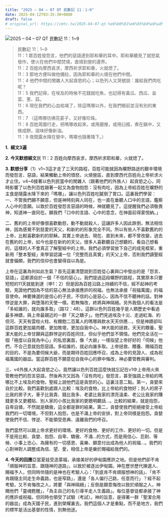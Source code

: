 ```yaml
---
title: "2025 – 04 – 07 QT 民數記 11：1~9"
date: 2025-04-12T03:35:30+0800
draft: false
# original_url: https://cmtc.tw/2025-04-07-qt-%e6%b0%91%e6%95%b8%e8%a8%98-11%ef%bc%9a19
---
```


![2025 – 04 – 07 QT 民數記 11：1~9](/images/qt.jpg  "2025 – 04 – 07 QT 民數記 11：1~9")

> 民數記 11：1~9  
> 11：1 眾百姓發怨言，他們的惡語達到耶和華的耳中。耶和華聽見了就怒氣發作，使火在他們中間焚燒，直燒到營的邊界。  
> 11：2 百姓向摩西哀求，摩西祈求耶和華，火就熄了。  
> 11：3 那地方便叫做他備拉，因為耶和華的火燒在他們中間。  
> 11：4 他們中間的閒雜人大起貪慾的心；以色列人又哭號說：誰給我們肉吃呢？  
> 11：5 我們記得，在埃及的時候不花錢就吃魚，也記得有黃瓜、西瓜、韭菜、蔥、蒜。  
> 11：6 現在我們的心血枯竭了，除這嗎哪以外，在我們眼前並沒有別的東西。  
> 11：7 （這嗎哪彷彿芫荽子，又好像珍珠。  
> 11：8 百姓周圍行走，把嗎哪收起來，或用磨推，或用臼搗，煮在鍋中，又做成餅，滋味好像新油。  
> 11：9 夜間露水降在營中，嗎哪也隨著降下。）

**1.  經文3遍**

**2. 今天默想經文**民 11：2 百姓向摩西哀求，摩西祈求耶和華，火就熄了。

**3. 默想分享**（1）v1~3這才走了三天的路程，百姓可能就因為曠野路途的艱辛環境而發怨言、惡語，結果觸動上帝的憤怒，火燒營區，直到摩西代百姓向上帝祈求火才止住。v4~6接著以色列民當中的閒雜人（跟著他們的外族人）起貪慾之心，同時影響了以色列百姓跟著一起又為食物抱怨：沒有肉吃，因為上帝給百姓在曠野的主食是隨露水降下來的「嗎哪」，讓以色列百姓吃膩倒了胃口。這裏我們學習：  
一、不管我們願不願意，但是神時刻與人同在，也一直在垂聽人口中的言語，鑑察人心中的意願。以致於百姓發怨言惡語的時候，神就聽見了。這提醒我們必須敬畏神，知道神一直同在。願我們「口中的言語、心中的意念，在神面前得蒙悅納。」

二、舊約的上帝好像很喜歡動怒，動不動就殺人，這讓許多人因此跌倒，無法相信神，因為感覺不到慈愛的天父，和新約的形象完全不同。所以有些人不喜歡舊約的上帝，比較喜歡新約的耶穌。其實上帝過去、現在、直到未來，都不曾改變，過去在舊約的上帝，如今也是在新約的天父。很多人喜歡聽自己想聽的，看自己想看的，這樣的人不會真正了解聖經中的上帝。我們必須學習放下自己的成見框架，重新用「整本聖經」來學習認識一位「完整而且真實」的天父上帝，否則我們讀聖經就會偏頗，我們的信仰也會變得自以為是。

上帝在這裏為何如此生氣？首先這裏清楚說到百姓從心裏與口中發出的是「怨言、惡語」，這都源自於一個「不信的惡心」。我們提過這段曠野的路程，其實原本只要短短的11天就能到達（申1：2）但是因為百姓沿路上持續的不信，經不起神的考驗，見證他們因為不信的惡心無法承接應許的祝福，也無法承接「祝福萬國」的福音使命。神要揀選的是信心的子民，不信的心是惡心，因為不信不聽神的話，對神悖逆是大罪，與墮落的天使一樣。若無悔改，終將與神隔絕。另外我個人的看法是「多給誰的，就向誰多取」（路12：48）。這群以色列百姓幾乎是人類歷史中看過最多神蹟，與上帝最親近的一群「天之驕子」。他們見過埃及十災、走過紅海、約但河、天天有雲柱火柱、有餵飽二百萬人的嗎哪與飲水天天供應…，但是神蹟卻叫這群百姓更加屬肉體，更加敗壞，更加自我中心。神大能的拯救，天天的餵養，聖潔大能的上帝甘願與這群悖逆的百姓同住，但似乎他們並不領情。他們完全活在一個「極度以自我為中心」的私慾裏面，像「大爺」一樣指望上帝好好的「伺候」他們，不合己意就抱怨惡語。多給誰的，就必向誰多取。上帝拯救、餵養、賜福百姓的目的，不是為要伺候大爺，而是期待百姓回應呼召，成為上帝的見證人、成為祝福萬國的器皿。當這群百姓不願意從自我中心的罪中悔改，神必要管教與審判。

三、v4外族人大起貪慾之心，竟然讓以色列百姓這麼快就忘記在v1中上帝用火來管教他們的怨言惡語，然後再次又因為「沒有肉吃」發怨言，甚至強調上帝給的嗎哪比不上埃及的食物，聖經上說他們這是貪慾的心。這裏注意二點。第一，貪婪來自於比較。我們喜歡到處跟人比較：埃及的食物，比上帝給的食物好；別人的房子比我的房子大，車子比我貴、錢比我多、老婆比我家的漂亮溫柔、老公比我家的賺錢更多又更體貼、別人家的小孩比我家的更聰明聽話…。比較的結果，就是抱怨，自卑自憐，不然就是驕傲，這全都是罪的結果。第二，貪婪使我們拒絕接受上帝給我們的一切環境，不但對人抱怨，也是不滿上帝的安排，對上帝同樣是抱怨。貪婪使我們不信、悖逆、不能領受恩典、遠離我們的呼召。

我們當然可以跟上帝求更好的環境、更好的食物、更好的工作、更好的一切。但是不是用比較、貪婪、抱怨、自卑、驕傲、不滿…的方式，而是用信心、忍耐、等候、小事上忠心、為擁有的一切感恩、喜樂、願意付出成為他人的祝福…。我們的心對神對人調整成為信、望、愛，相信上帝是樂於賜福給我們的。

**4. 今天的回應**亞當夏娃受造蒙福，承接美好的伊甸園應許之地。但是他們卻不肯「順服神的旨意、跟隨神的道路」，以致於被逐出伊甸園。神在歷世歷代揀選人、賜福予人，但同時伴隨的是神也在考驗人心：「到底肯不肯順服想神的話」、「肯不肯跟隨主同走生命義路，也是窄路」，還是「各人偏行己路，任意而行」？經不起考驗，又不肯悔改之人，將要「與神隔絕」；反倒是願意悔改以致於順服之人，神賜他們「靈魂甦醒」，「為主自己的名引導羊走人生義路」。每位基督徒都承接了神的應許或祝福，但同時也領受了試驗（考試）。神的旨意，是得著一群「聖潔合用的器皿」成為天國子民，進到榮耀裏去。我們這個人才是重點，而不是地方，我們的標竿是活出基督的性情，別無他途。